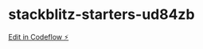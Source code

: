 # stackblitz-starters-ud84zb

[Edit in Codeflow ⚡️](https://stackblitz.com/~/github.com/ePaulo/stackblitz-starters-ud84zb)